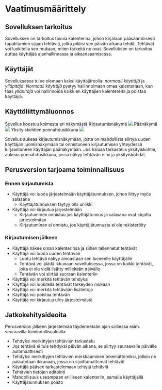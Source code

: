 # Vaatimusmäärittely

## Sovelluksen tarkoitus

Sovelluksen on tarkoitus toimia kalenterina, johon kirjataan pääsääntöisesti tapahtumien sijaan tehtäviä, jotka pitäisi sen päivän aikana tehdä. Tehtävät voi luokitella sen mukaan, miten tärkeitä ne ovat. Sovelluksen on tarkoitus auttaa käyttäjää ajanhallinnassa ja aikaansaamisessa.

## Käyttäjät

Sovelluksessa tulee olemaan kaksi käyttäjäroolia: _normaali käyttäjä_ ja _ylläpitäjä_. _Normaali käyttäjä_ pystyy hallinnoimaan omaa kalenteriaan, kun taas _ylläpitäjä_ voi hallinnoida kaikkien käyttäjien kalentereita ja poistaa käyttäjiä.

## Käyttöliittymäluonnos

Sovellus koostuu kolmesta eri näkymästä
Kirjautumisnäkymä
![](./images/login_screen.jpeg)
Päänäkymä
![](./images/main_view.jpeg)
Yksityiskohtien ponnahdusikkuna
![](./images/detail_popup.jpeg)

Sovellus aukeaa kirjautumisnäkymään, josta on mahdollista siirtyä uuden käyttäjän luomisnäkymään tai onnistuneen kirjautumisen yhteydessä kirjaantuneen käyttäjän päänäkymään. Jos haluaa tarkastella yksityiskohtia, aukeaa ponnahdusikkuna, jossa näkyy tehtävän nimi ja yksityiskohdat.

## Perusversion tarjoama toiminnallisuus

### Ennen kirjautumista

- Käyttäjä voi luoda järjestelmään käyttäjätunnuksen, johon liittyy myös salasana
    - Käyttäjätunnuksen täytyy olla uniikki
- Käyttäjä voi kirjautua järjestelmään
    - Kirjautuminen onnistuu jos käyttäjätunnus ja salasana ovat kirjattu järjestelmään
    - Kirjautuminen ei onnistu, jos käyttäjätunnusta ei ole rekisteröity


### Kirjautumisen jälkeen

- Käyttäjä näkee oman kalenterinsa ja siihen tallennetut tehtävät
- Käyttäjä voi luoda uuden tehtävän
  - Luotu tehtävä näkyy ainoastaan sen luoneelle käyttäjälle
  - Tehtävä voi jäädä ikkunaan sovelluksessa, jossa on kaikki tehtävät, joita ei ole vielä lisätty millekään päivälle
  - Tehtävän voi siirtää suoraan kalenteriin
- Käyttäjä voi merkitä tehtävän tehdyksi
- Käyttäjä voi luokitella tehtävät tärkeyden mukaan
- Käyttäjä voi merkitä tehtävään lisätietoja
- Käyttäjä voi poistaa tehtävän
- Käyttäjä voi kirjautua ulos järjestelmästä

## Jatkokehitysideoita

Perusversion jälkeen järjestelmää täydennetään ajan salliessa esim. seuraavilla toiminnallisuuksilla:

- Tehdyksi merkittyjen tehtävien tarkastelu
- Jos tehtävä ei tule tehdyksi päivän aikana, se siirtyy seuraavalle päivälle automaattisesti
- Tehdyksi merkittyjen tehtävien merkkaaminen tekemättömiksi, jolloin ne palautetaan ikkunaan, jossa on sijoittamattomat tehtävät
- Käyttäjä pääsee tarkastelemaan tehtyjä tehtäviä
- Tehtävien tietojen editointi
- Mahdollisuus useampaan erilliseen kalenteriin, samalla käyttäjällä
- Käyttäjätunnuksen poisto